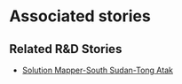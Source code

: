 # Associated stories

<!-- !!DO NOT REMOVE!! start autogenerated hyperlinks -->
## Related R&D Stories
- [Solution Mapper\-South Sudan\-Tong Atak](/stories/?doc=Tong_edited-en-US)
<!-- !!DO NOT REMOVE!! end autogenerated hyperlinks -->